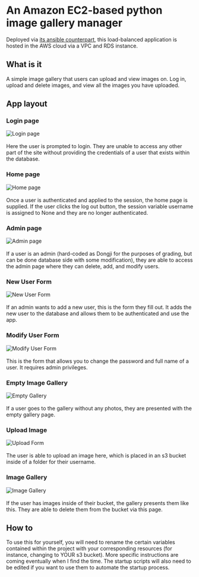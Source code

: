 # An Amazon EC2-based python image gallery manager

Deployed via [its ansible counterpart](https://github.com/ghgoodreau/ansible_image_gallery), this load-balanced application is hosted in the AWS cloud via a VPC and RDS instance.

## What is it

A simple image gallery that users can upload and view images on. Log in, upload and delete images, and view all the images you have uploaded. 

## App layout

### Login page
![Login page](https://i.imgur.com/7anuUTt.png)<br/>
<br/>
Here the user is prompted to login. They are unable to access any other part of the site without providing the credentials of a user that exists within the database. 
<br/>
### Home page
![Home page](https://i.imgur.com/T9NAIwx.png)<br/>
<br/>
Once a user is authenticated and applied to the session, the home page is supplied. If the user clicks the log out button, the session variable username is assigned to None and they are no longer authenticated.
<br/>
### Admin page
![Admin page](https://i.imgur.com/ycMwSuC.png)<br/>
<br/>
If a user is an admin (hard-coded as Dongji for the purposes of grading, but can be done database side with some modification), they are able to access the admin page where they can delete, add, and modify users.
<br/>
### New User Form
![New User Form](https://i.imgur.com/zzukPp1.png)<br/>
<br/>
If an admin wants to add a new user, this is the form they fill out. It adds the new user to the database and allows them to be authenticated and use the app.
<br/>
### Modify User Form
![Modify User Form](https://i.imgur.com/8tkHvWB.png)<br/>
<br/>
This is the form that allows you to change the password and full name of a user. It requires admin privileges.
<br/>
### Empty Image Gallery
![Empty Gallery](https://i.imgur.com/I9iHMWP.png)<br/>
<br/>
If a user goes to the gallery without any photos, they are presented with the empty gallery page.
<br/>
### Upload Image
![Upload Form](https://i.imgur.com/7JNyqJG.png)<br/>
<br/>
The user is able to upload an image here, which is placed in an s3 bucket inside of a folder for their username. 
<br/>
### Image Gallery
![Image Gallery](https://i.imgur.com/zDPHycs.png)<br/>
<br/>
If the user has images inside of their bucket, the gallery presents them like this. They are able to delete them from the bucket via this page. 
<br/>

## How to

To use this for yourself, you will need to rename the certain variables contained within the project with your corresponding resources (for instance, changing to YOUR s3 bucket). More specific instructions are coming eventually when I find the time. The startup scripts will also need to be edited if you want to use them to automate the startup process. 
